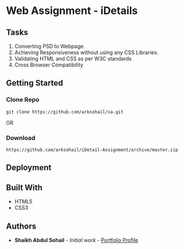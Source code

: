 # Web Assignment - iDetails

## Tasks
 
1. Converting PSD to Webpage.
2. Achieving Responsiveness without using any CSS Libraries.
3. Validating HTML and CSS as per W3C standards
4. Cross Browser Compatibility

## Getting Started

### Clone Repo

```
git clone https://github.com/arksohail/sa.git
```
 OR

### Download

```
https://github.com/arksohail/iDetail-Assignment/archive/master.zip
```

## Deployment

## Built With

* HTML5
* CSS3

## Authors

* **Shaikh Abdul Sohail** - *Initial work* - [Portfolio Profile](https://sohail.pb.online)


